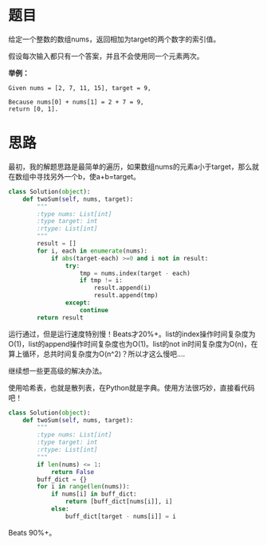 # 题目

给定一个整数的数组nums，返回相加为target的两个数字的索引值。

假设每次输入都只有一个答案，并且不会使用同一个元素两次。

**举例：**

``` stylus
Given nums = [2, 7, 11, 15], target = 9,

Because nums[0] + nums[1] = 2 + 7 = 9,
return [0, 1].
```

# 思路

最初，我的解题思路是最简单的遍历，如果数组nums的元素a小于target，那么就在数组中寻找另外一个b，使a+b=target。

``` python
class Solution(object):
    def twoSum(self, nums, target):
        """
        :type nums: List[int]
        :type target: int
        :rtype: List[int]
        """
        result = []
        for i, each in enumerate(nums):
            if abs(target-each) >=0 and i not in result:
                try:
                    tmp = nums.index(target - each)
                    if tmp != i:
                        result.append(i)
                        result.append(tmp)
                except:
                    continue
        return result
```

运行通过，但是运行速度特别慢！Beats才20%+。list的index操作时间复杂度为O(1)，list的append操作时间复杂度也为O(1)。list的not in时间复杂度为O(n)，在算上循环，总共时间复杂度为O(n^2)？所以才这么慢吧....

继续想一些更高级的解决办法。

使用哈希表，也就是散列表，在Python就是字典。使用方法很巧妙，直接看代码吧！

``` python
class Solution(object):
    def twoSum(self, nums, target):
        """
        :type nums: List[int]
        :type target: int
        :rtype: List[int]
        """
        if len(nums) <= 1:
            return False
        buff_dict = {}
        for i in range(len(nums)):
            if nums[i] in buff_dict:
                return [buff_dict[nums[i]], i]
            else:
                buff_dict[target - nums[i]] = i
```

Beats 90%+。



